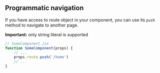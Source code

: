 ## Programmatic navigation

If you have access to route object in your component,
you can use its `push` method to navigate to another
page. 

**Important:** only string literal
is supported

```javascript
// SomeComponent.jsx
function SomeComponent(props) {
    // ...
    props.route.push('/home')
    // ...
}
```